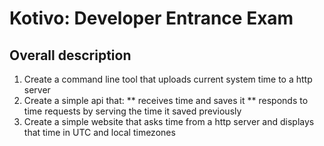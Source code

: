 # Kotivo: Developer Entrance Exam

## Overall description
1. Create a command line tool that uploads current system time to a http server
2. Create a simple api that:
** receives time and saves it
** responds to time requests by serving the time it saved previously
3. Create a simple website that asks time from a http server and displays that time in UTC and local timezones


